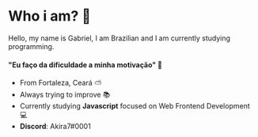 # Who i am? 👾

Hello, my name is Gabriel, I am Brazilian and I am currently studying programming.

#### "Eu faço da dificuldade a minha motivação" 📌

- From Fortaleza, Ceará ⛅️
- Always trying to improve 📚
- Currently studying **Javascript** focused on Web Frontend Development 💻
- **Discord**: Akira7#0001

